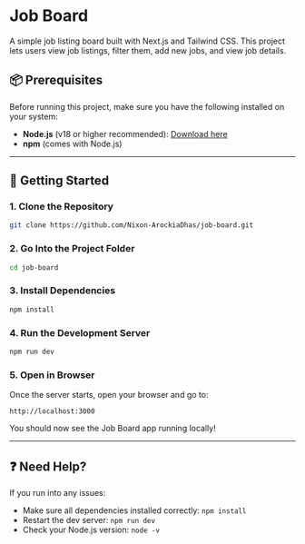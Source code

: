 # Job Board

A simple job listing board built with Next.js and Tailwind CSS. This project lets users view job listings, filter them, add new jobs, and view job details.

## 📦 Prerequisites

Before running this project, make sure you have the following installed on your system:

- **Node.js** (v18 or higher recommended): [Download here](https://nodejs.org/)
- **npm** (comes with Node.js)

---

## 🚀 Getting Started

### 1. Clone the Repository

```bash
git clone https://github.com/Nixon-ArockiaDhas/job-board.git
```

### 2. Go Into the Project Folder

```bash
cd job-board
```

### 3. Install Dependencies

```bash
npm install
```

### 4. Run the Development Server

```bash
npm run dev
```

### 5. Open in Browser

Once the server starts, open your browser and go to:

```
http://localhost:3000
```

You should now see the Job Board app running locally!

---


## ❓ Need Help?

If you run into any issues:

- Make sure all dependencies installed correctly: `npm install`
- Restart the dev server: `npm run dev`
- Check your Node.js version: `node -v`
